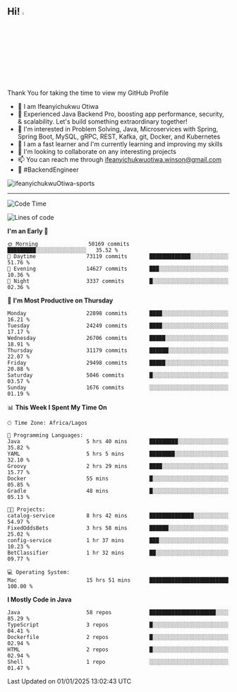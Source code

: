 <!-- BLOG-POST-LIST:START --><!-- BLOG-POST-LIST:END -->

## Hi! <img src="https://media.giphy.com/media/hvRJCLFzcasrR4ia7z/giphy.gif" width="4%"> 

Thank You for taking the time to view my GitHub Profile

- 👋 I am Ifeanyichukwu Otiwa
- 🚀 Experienced Java Backend Pro, boosting app performance, security, & scalability. Let's build something extraordinary together!
- 👀 I'm interested in Problem Solving, Java, Microservices with Spring, Spring Boot, MySQL, gRPC, REST, Kafka, git, Docker, and Kubernetes
- 🌱 I am a fast learner and I'm currently learning and improving my skills
- 💞️ I'm looking to collaborate on any interesting projects
- 📫 You can reach me through ifeanyichukwuotiwa.winson@gmail.com
- 🚀 #BackendEngineer

<p align="left" marginTop="10px"> <img src="https://komarev.com/ghpvc/?username=ifeanyichukwuOtiwa-sports&label=Profile%20views&color=0e75b6&style=for-the-badge" alt="ifeanyichukwuOtiwa-sports" /> </p>

***

<!--START_SECTION:waka-->
![Code Time](http://img.shields.io/badge/Code%20Time-3%2C267%20hrs%2011%20mins-blue)

![Lines of code](https://img.shields.io/badge/From%20Hello%20World%20I%27ve%20Written-34.7%20million%20lines%20of%20code-blue)

**I'm an Early 🐤** 

```text
🌞 Morning                50169 commits       █████████░░░░░░░░░░░░░░░░   35.52 % 
🌆 Daytime                73119 commits       █████████████░░░░░░░░░░░░   51.76 % 
🌃 Evening                14627 commits       ███░░░░░░░░░░░░░░░░░░░░░░   10.36 % 
🌙 Night                  3337 commits        █░░░░░░░░░░░░░░░░░░░░░░░░   02.36 % 
```
📅 **I'm Most Productive on Thursday** 

```text
Monday                   22898 commits       ████░░░░░░░░░░░░░░░░░░░░░   16.21 % 
Tuesday                  24249 commits       ████░░░░░░░░░░░░░░░░░░░░░   17.17 % 
Wednesday                26706 commits       █████░░░░░░░░░░░░░░░░░░░░   18.91 % 
Thursday                 31179 commits       ██████░░░░░░░░░░░░░░░░░░░   22.07 % 
Friday                   29498 commits       █████░░░░░░░░░░░░░░░░░░░░   20.88 % 
Saturday                 5046 commits        █░░░░░░░░░░░░░░░░░░░░░░░░   03.57 % 
Sunday                   1676 commits        ░░░░░░░░░░░░░░░░░░░░░░░░░   01.19 % 
```


📊 **This Week I Spent My Time On** 

```text
🕑︎ Time Zone: Africa/Lagos

💬 Programming Languages: 
Java                     5 hrs 40 mins       █████████░░░░░░░░░░░░░░░░   35.82 % 
YAML                     5 hrs 5 mins        ████████░░░░░░░░░░░░░░░░░   32.10 % 
Groovy                   2 hrs 29 mins       ████░░░░░░░░░░░░░░░░░░░░░   15.77 % 
Docker                   55 mins             █░░░░░░░░░░░░░░░░░░░░░░░░   05.85 % 
Gradle                   48 mins             █░░░░░░░░░░░░░░░░░░░░░░░░   05.13 % 

🐱‍💻 Projects: 
catalog-service          8 hrs 42 mins       ██████████████░░░░░░░░░░░   54.97 % 
FixedOddsBets            3 hrs 58 mins       ██████░░░░░░░░░░░░░░░░░░░   25.02 % 
config-service           1 hr 37 mins        ███░░░░░░░░░░░░░░░░░░░░░░   10.23 % 
BetClassifier            1 hr 32 mins        ██░░░░░░░░░░░░░░░░░░░░░░░   09.77 % 

💻 Operating System: 
Mac                      15 hrs 51 mins      █████████████████████████   100.00 % 
```

**I Mostly Code in Java** 

```text
Java                     58 repos            █████████████████████░░░░   85.29 % 
TypeScript               3 repos             █░░░░░░░░░░░░░░░░░░░░░░░░   04.41 % 
Dockerfile               2 repos             █░░░░░░░░░░░░░░░░░░░░░░░░   02.94 % 
HTML                     2 repos             █░░░░░░░░░░░░░░░░░░░░░░░░   02.94 % 
Shell                    1 repo              ░░░░░░░░░░░░░░░░░░░░░░░░░   01.47 % 
```




 Last Updated on 01/01/2025 13:02:43 UTC
<!--END_SECTION:waka-->

<!--
<p align="center">
![trophy](https://github-profile-trophy.vercel.app/?username=ifeanyichukwuOtiwa-sports&theme=onedark) (https://github.com/ryo-ma/github-profile-trophy)
</p>
-->

<!---
ifeanyi-otiwa/ifeanyi-otiwa is a ✨ special ✨ repository because its `README.md` (this file) appears on your GitHub profile.
You can click the Preview link to take a look at your changes.
--->
